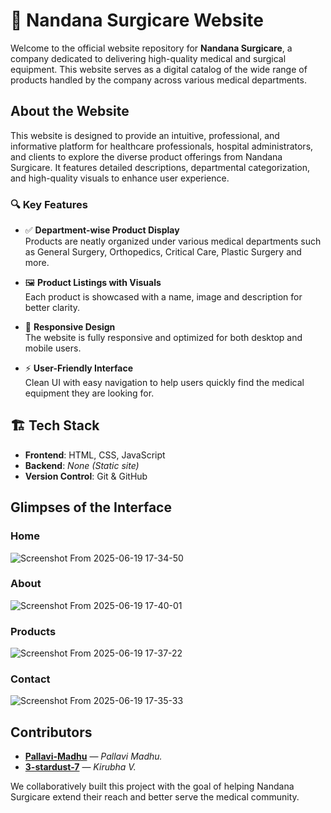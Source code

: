 # 🏥 Nandana Surgicare Website

Welcome to the official website repository for **Nandana Surgicare**, a company dedicated to delivering high-quality medical and surgical equipment. This website serves as a digital catalog of the wide range of products handled by the company across various medical departments.


## About the Website

This website is designed to provide an intuitive, professional, and informative platform for healthcare professionals, hospital administrators, and clients to explore the diverse product offerings from Nandana Surgicare. It features detailed descriptions, departmental categorization, and high-quality visuals to enhance user experience.


### 🔍 Key Features

- ✅ **Department-wise Product Display**  
  Products are neatly organized under various medical departments such as General Surgery, Orthopedics, Critical Care, Plastic Surgery and more.

- 🖼️ **Product Listings with Visuals**  
  Each product is showcased with a name, image and description for better clarity.

- 📱 **Responsive Design**  
  The website is fully responsive and optimized for both desktop and mobile users.

- ⚡ **User-Friendly Interface**  
  Clean UI with easy navigation to help users quickly find the medical equipment they are looking for.

## 🏗️ Tech Stack

- **Frontend**: HTML, CSS, JavaScript  
- **Backend**: _None (Static site)_ 
- **Version Control**: Git & GitHub
 <!--  - **Hosting**: GitHub Pages / Vercel / Netlify / Render *(choose your platform)* -->


## Glimpses of the Interface

### Home
![Screenshot From 2025-06-19 17-34-50](https://github.com/user-attachments/assets/f9813f6b-e391-4209-83d4-7a914cedb593)

### About
![Screenshot From 2025-06-19 17-40-01](https://github.com/user-attachments/assets/0257317e-af4e-47fd-a531-6edbb82c27ed)


### Products
![Screenshot From 2025-06-19 17-37-22](https://github.com/user-attachments/assets/aef9657b-46d0-490d-9f6b-07d18b4f3558)


### Contact
![Screenshot From 2025-06-19 17-35-33](https://github.com/user-attachments/assets/422aa46d-7809-4923-8cfe-8ada6fde858f)


## Contributors

- [**Pallavi-Madhu**](https://github.com/Pallavi-Madhu)  — _Pallavi Madhu._
- [**3-stardust-7**](https://github.com/3-stardust-7) — _Kirubha V._
 

We collaboratively built this project with the goal of helping Nandana Surgicare extend their reach and better serve the medical community.

